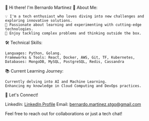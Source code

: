 👋 Hi there! I'm Bernardo Martinez
🌟 About Me:

    💡 I'm a tech enthusiast who loves diving into new challenges and exploring innovative solutions.
    🚀 Passionate about learning and experimenting with cutting-edge technologies.
    🧩 Enjoy tackling complex problems and thinking outside the box.

🛠️ Technical Skills:

    Languages: Python, Golang.
    Frameworks & Tools: React, Docker, AWS, Git, TF, Kubernetes,
    Databases: MongoDB, MySQL, PostgreSQL, Redis, Cassandra

📚 Current Learning Journey:

    Currently delving into AI and Machine Learning.
    Enhancing my knowledge in Cloud Computing and DevOps practices.

🤝 Let's Connect!

LinkedIn: [LinkedIn Profile](https://www.linkedin.com/in/bernardo-martinez-santiago-7270a752/)
    Email: bernardo.martinez.stgo@gmail.com

Feel free to reach out for collaborations or just a tech chat!
